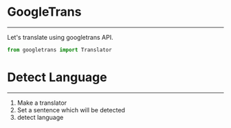 # GoogleTrans
---

Let's translate using googletrans API.

```python
from googletrans import Translator
```

# Detect Language
---

1. Make a translator
2. Set a sentence which will be detected
3. detect language

